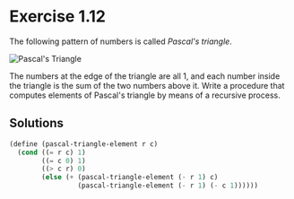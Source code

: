 Exercise 1.12
=============
The following pattern of numbers is called *Pascal's triangle*.

![Pascal's Triangle](https://mitpress.mit.edu/sites/default/files/sicp/full-text/book/ch1-Z-G-17.gif)

The numbers at the edge of the triangle are all 1, and each number inside the triangle is the sum of the two numbers above it. Write a procedure that computes elements of Pascal's triangle by means of a recursive process.


Solutions
---------
```scheme
(define (pascal-triangle-element r c)
  (cond ((= r c) 1)
        ((= c 0) 1)
        ((> c r) 0)
        (else (+ (pascal-triangle-element (- r 1) c)
                 (pascal-triangle-element (- r 1) (- c 1))))))
```
